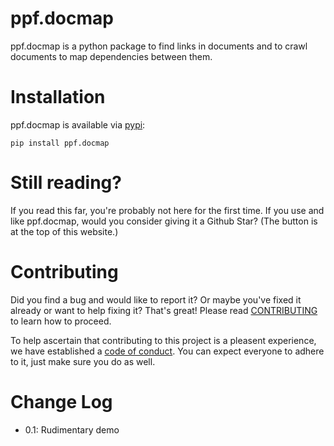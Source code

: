 # ppf.docmap

ppf.docmap is a python package to find links in documents and to crawl
documents to map dependencies between them.


# Installation

ppf.docmap is available via [pypi](https://pypi.org):

```
pip install ppf.docmap
```

# Still reading?

If you read this far, you're probably not here for the first time. If you
use and like ppf.docmap, would you consider giving it a Github Star? (The
button is at the top of this website.)


# Contributing

Did you find a bug and would like to report it? Or maybe you've fixed it
already or want to help fixing it? That's great! Please read
[CONTRIBUTING](./CONTRIBUTING.md) to learn how to proceed.

To help ascertain that contributing to this project is a pleasent experience,
we have established a [code of conduct](./CODE_OF_CONDUCT.md). You can expect
everyone to adhere to it, just make sure you do as well.


# Change Log

* 0.1:      Rudimentary demo
